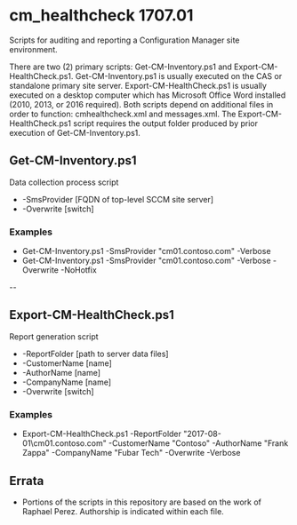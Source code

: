 # cm_healthcheck 1707.01
Scripts for auditing and reporting a Configuration Manager site environment.

There are two (2) primary scripts: Get-CM-Inventory.ps1 and Export-CM-HealthCheck.ps1.  Get-CM-Inventory.ps1 is usually executed on the CAS or standalone primary site server.  Export-CM-HealthCheck.ps1 is usually executed on a desktop computer which has Microsoft Office Word installed (2010, 2013, or 2016 required).  Both scripts depend on additional files in order to function: cmhealthcheck.xml and messages.xml.  The Export-CM-HealthCheck.ps1 script requires the output folder produced by prior execution of Get-CM-Inventory.ps1.

## Get-CM-Inventory.ps1

Data collection process script

* -SmsProvider [FQDN of top-level SCCM site server]
* -Overwrite [switch]

### Examples

* Get-CM-Inventory.ps1 -SmsProvider "cm01.contoso.com" -Verbose
* Get-CM-Inventory.ps1 -SmsProvider "cm01.contoso.com" -Verbose -Overwrite -NoHotfix

--
## Export-CM-HealthCheck.ps1

Report generation script

* -ReportFolder [path to server data files]
* -CustomerName [name]
* -AuthorName [name]
* -CompanyName [name]
* -Overwrite [switch]

### Examples

* Export-CM-HealthCheck.ps1 -ReportFolder "2017-08-01\cm01.contoso.com" -CustomerName "Contoso" -AuthorName "Frank Zappa" -CompanyName "Fubar Tech" -Overwrite -Verbose

## Errata

* Portions of the scripts in this repository are based on the work of Raphael Perez.  Authorship is indicated within each file.
